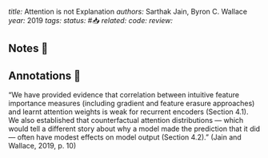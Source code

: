 *title:* Attention is not Explanation
*authors:* Sarthak Jain, Byron C. Wallace
*year:* 2019
*tags:* 
*status:* #📥
*related:*
*code:*
*review:*

## Notes 📍

## Annotations 📖

“We have provided evidence that correlation between intuitive feature importance measures (including gradient and feature erasure approaches) and learnt attention weights is weak for recurrent encoders (Section 4.1). We also established that counterfactual attention distributions — which would tell a different story about why a model made the prediction that it did — often have modest effects on model output (Section 4.2).” (Jain and Wallace, 2019, p. 10)